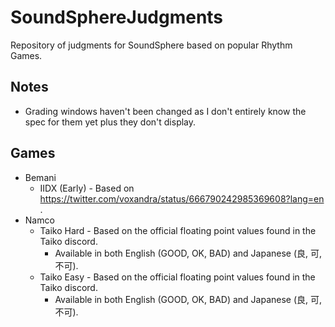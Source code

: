 # SoundSphereJudgments
Repository of judgments for SoundSphere based on popular Rhythm Games.

## Notes
- Grading windows haven't been changed as I don't entirely know the spec for them yet plus they don't display.

## Games
- Bemani
  - IIDX (Early) - Based on https://twitter.com/voxandra/status/666790242985369608?lang=en .
- Namco
  - Taiko Hard - Based on the official floating point values found in the Taiko discord.
    - Available in both English (GOOD, OK, BAD) and Japanese (良, 可, 不可).
  - Taiko Easy - Based on the official floating point values found in the Taiko discord.
    - Available in both English (GOOD, OK, BAD) and Japanese (良, 可, 不可).
